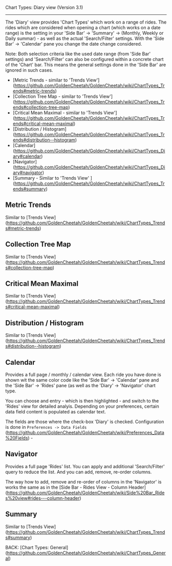 Chart Types: Diary view (Version 3.1)
***

The 'Diary' view provides 'Chart Types' which work on a range of rides. The rides which are considered when opening a chart (which works on a date range) is the setting in your 'Side Bar' -> 'Summary' -> (Monthly, Weekly or Daily summar) - as well as the actual 'Search/Filter' settings. With the 'Side Bar' -> 'Calendar' pane you change the date change considered.

Note: Both selection criteria like the used date range (from 'Side Bar' settings) and 'Search/Filter' can also be configured within a concrete chart of the 'Chart' bar. This means the general settings done in the 'Side Bar' are ignored in such cases.

* [Metric Trends - similar to 'Trends View'] (https://github.com/GoldenCheetah/GoldenCheetah/wiki/ChartTypes_Trends#metric-trends)
* [Collection Tree Map - similar to 'Trends View'] (https://github.com/GoldenCheetah/GoldenCheetah/wiki/ChartTypes_Trends#collection-tree-map)
* [Critical Mean Maximal - similar to 'Trends View'] (https://github.com/GoldenCheetah/GoldenCheetah/wiki/ChartTypes_Trends#critical-mean-maximal)
* [Distribution / Histogram] (https://github.com/GoldenCheetah/GoldenCheetah/wiki/ChartTypes_Trends#distribution--histogram)
* [Calendar] (https://github.com/GoldenCheetah/GoldenCheetah/wiki/ChartTypes_Diary#calendar)
* [Navigator] (https://github.com/GoldenCheetah/GoldenCheetah/wiki/ChartTypes_Diary#navigator)
* [Summary - Similar to 'Trends View' ] (https://github.com/GoldenCheetah/GoldenCheetah/wiki/ChartTypes_Trends#summary)

## Metric Trends
Similar to [Trends View] (https://github.com/GoldenCheetah/GoldenCheetah/wiki/ChartTypes_Trends#metric-trends)

## Collection Tree Map
Similar to [Trends View] (https://github.com/GoldenCheetah/GoldenCheetah/wiki/ChartTypes_Trends#collection-tree-map)

## Critical Mean Maximal
Similar to [Trends View] (https://github.com/GoldenCheetah/GoldenCheetah/wiki/ChartTypes_Trends#critical-mean-maximal)

## Distribution / Histogram
Similar to [Trends View] (https://github.com/GoldenCheetah/GoldenCheetah/wiki/ChartTypes_Trends#distribution--histogram)

## Calendar

Provides a full page / monthly / calendar view. Each ride you have done is shown wit the same color code like the 'Side Bar' -> 'Calendar' pane and the 'Side Bar' -> 'Rides' pane (as well as the 'Diary' -> 'Navigator' chart type.

You can choose and entry - which is then highlighted - and switch to the 'Rides' view for detailed analyis. Depending on your preferences, certain data field content is populated as calendar text.

The fields are those where the check-box 'Diary' is checked. Configuration is done in `Preferences -> Data Fields` (https://github.com/GoldenCheetah/GoldenCheetah/wiki/Preferences_Data%20Fields) - 

## Navigator

Provides a full page 'Rides' list. You can apply and additional 'Search/Filter' query to reduce the list. And you can add, remove, re-order columns.

The way how to add, remove and re-order of columns in the 'Navigator' is works the same as in the [Side Bar - Rides View - Column Header]
(https://github.com/GoldenCheetah/GoldenCheetah/wiki/Side%20Bar_Rides%20view#rides---column-header)

## Summary
Similar to [Trends View] (https://github.com/GoldenCheetah/GoldenCheetah/wiki/ChartTypes_Trends#summary)

BACK: [Chart Types: General] (https://github.com/GoldenCheetah/GoldenCheetah/wiki/ChartTypes_General)